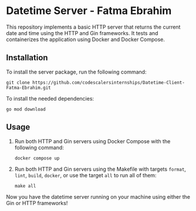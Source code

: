 # Datetime Server - Fatma Ebrahim

This repository implements a basic HTTP server that returns the current date and time using the HTTP and Gin frameworks. It tests and containerizes the application using Docker and Docker Compose.

## Installation

To install the server package, run the following command:

```shell
git clone https://github.com/codescalersinternships/Datetime-Client-Fatma-Ebrahim.git
```

To install the needed dependencies:

```shell
go mod download
```

## Usage

1. Run both HTTP and Gin servers using Docker Compose with the following command:
   ```shell
   docker compose up
   ```

2. Run both HTTP and Gin servers using the Makefile with targets `format`, `lint`, `build`, `docker`, or use the target `all` to run all of them:
   ```shell
   make all
   ```

Now you have the datetime server running on your machine using either the Gin or HTTP frameworks!
